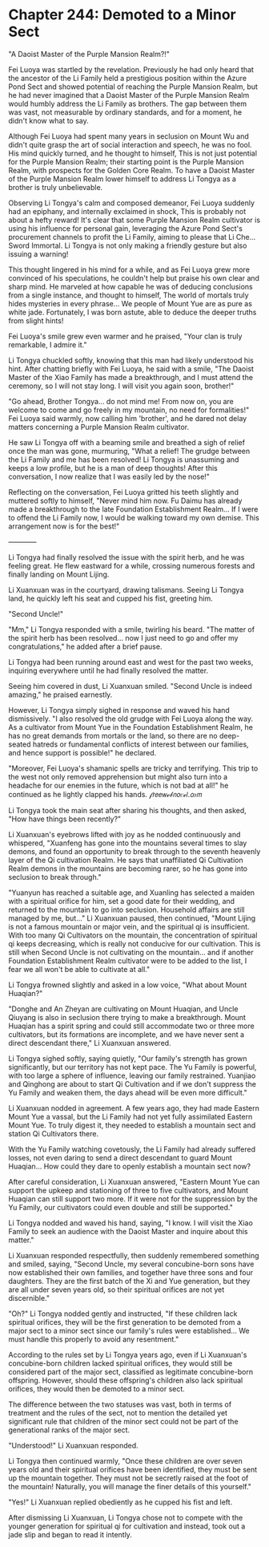 # Chapter 244: Demoted to a Minor Sect

"A Daoist Master of the Purple Mansion Realm?!"

Fei Luoya was startled by the revelation. Previously he had only heard that the ancestor of the Li Family held a prestigious position within the Azure Pond Sect and showed potential of reaching the Purple Mansion Realm, but he had never imagined that a Daoist Master of the Purple Mansion Realm would humbly address the Li Family as brothers. The gap between them was vast, not measurable by ordinary standards, and for a moment, he didn't know what to say.

Although Fei Luoya had spent many years in seclusion on Mount Wu and didn't quite grasp the art of social interaction and speech, he was no fool. His mind quickly turned, and he thought to himself, This is not just potential for the Purple Mansion Realm; their starting point is the Purple Mansion Realm, with prospects for the Golden Core Realm. To have a Daoist Master of the Purple Mansion Realm lower himself to address Li Tongya as a brother is truly unbelievable.

Observing Li Tongya's calm and composed demeanor, Fei Luoya suddenly had an epiphany, and internally exclaimed in shock, This is probably not about a hefty reward! It's clear that some Purple Mansion Realm cultivator is using his influence for personal gain, leveraging the Azure Pond Sect's procurement channels to profit the Li Family, aiming to please that Li Che... Sword Immortal. Li Tongya is not only making a friendly gesture but also issuing a warning!

This thought lingered in his mind for a while, and as Fei Luoya grew more convinced of his speculations, he couldn't help but praise his own clear and sharp mind. He marveled at how capable he was of deducing conclusions from a single instance, and thought to himself, The world of mortals truly hides mysteries in every phrase... We people of Mount Yue are as pure as white jade. Fortunately, I was born astute, able to deduce the deeper truths from slight hints!

Fei Luoya's smile grew even warmer and he praised, "Your clan is truly remarkable, I admire it."

Li Tongya chuckled softly, knowing that this man had likely understood his hint. After chatting briefly with Fei Luoya, he said with a smile, "The Daoist Master of the Xiao Family has made a breakthrough, and I must attend the ceremony, so I will not stay long. I will visit you again soon, brother!"

"Go ahead, Brother Tongya... do not mind me! From now on, you are welcome to come and go freely in my mountain, no need for formalities!" Fei Luoya said warmly, now calling him 'brother', and he dared not delay matters concerning a Purple Mansion Realm cultivator.

He saw Li Tongya off with a beaming smile and breathed a sigh of relief once the man was gone, murmuring, "What a relief! The grudge between the Li Family and me has been resolved! Li Tongya is unassuming and keeps a low profile, but he is a man of deep thoughts! After this conversation, I now realize that I was easily led by the nose!"

Reflecting on the conversation, Fei Luoya gritted his teeth slightly and muttered softly to himself, "Never mind him now. Fu Daimu has already made a breakthrough to the late Foundation Establishment Realm... If I were to offend the Li Family now, I would be walking toward my own demise. This arrangement now is for the best!"

————

Li Tongya had finally resolved the issue with the spirit herb, and he was feeling great. He flew eastward for a while, crossing numerous forests and finally landing on Mount Lijing.

Li Xuanxuan was in the courtyard, drawing talismans. Seeing Li Tongya land, he quickly left his seat and cupped his fist, greeting him.

"Second Uncle!"

"Mm," Li Tongya responded with a smile, twirling his beard. "The matter of the spirit herb has been resolved... now I just need to go and offer my congratulations," he added after a brief pause.

Li Tongya had been running around east and west for the past two weeks, inquiring everywhere until he had finally resolved the matter.

Seeing him covered in dust, Li Xuanxuan smiled. "Second Uncle is indeed amazing," he praised earnestly.

However, Li Tongya simply sighed in response and waved his hand dismissively. "I also resolved the old grudge with Fei Luoya along the way. As a cultivator from Mount Yue in the Foundation Establishment Realm, he has no great demands from mortals or the land, so there are no deep-seated hatreds or fundamental conflicts of interest between our families, and hence support is possible!" he declared.

"Moreover, Fei Luoya's shamanic spells are tricky and terrifying. This trip to the west not only removed apprehension but might also turn into a headache for our enemies in the future, which is not bad at all!" he continued as he lightly clapped his hands.
𝒻𝘳𝘦𝘦𝘸ℯ𝒷𝘯𝘰𝑣ℯ𝑙.𝘤𝑜𝘮

Li Tongya took the main seat after sharing his thoughts, and then asked, "How have things been recently?"

Li Xuanxuan's eyebrows lifted with joy as he nodded continuously and whispered, "Xuanfeng has gone into the mountains several times to slay demons, and found an opportunity to break through to the seventh heavenly layer of the Qi cultivation Realm. He says that unaffiliated Qi Cultivation Realm demons in the mountains are becoming rarer, so he has gone into seclusion to break through."

"Yuanyun has reached a suitable age, and Xuanling has selected a maiden with a spiritual orifice for him, set a good date for their wedding, and returned to the mountain to go into seclusion. Household affairs are still managed by me, but..." Li Xuanxuan paused, then continued, "Mount Lijing is not a famous mountain or major vein, and the spiritual qi is insufficient. With too many Qi Cultivators on the mountain, the concentration of spiritual qi keeps decreasing, which is really not conducive for our cultivation. This is still when Second Uncle is not cultivating on the mountain... and if another Foundation Establishment Realm cultivator were to be added to the list, I fear we all won't be able to cultivate at all."

Li Tongya frowned slightly and asked in a low voice, "What about Mount Huaqian?"

"Donghe and An Zheyan are cultivating on Mount Huaqian, and Uncle Qiuyang is also in seclusion there trying to make a breakthrough. Mount Huaqian has a spirit spring and could still accommodate two or three more cultivators, but its formations are incomplete, and we have never sent a direct descendant there," Li Xuanxuan answered.

Li Tongya sighed softly, saying quietly, "Our family's strength has grown significantly, but our territory has not kept pace. The Yu Family is powerful, with too large a sphere of influence, leaving our family restrained. Yuanjiao and Qinghong are about to start Qi Cultivation and if we don't suppress the Yu Family and weaken them, the days ahead will be even more difficult."

Li Xuanxuan nodded in agreement. A few years ago, they had made Eastern Mount Yue a vassal, but the Li Family had not yet fully assimilated Eastern Mount Yue. To truly digest it, they needed to establish a mountain sect and station Qi Cultivators there.

With the Yu Family watching covetously, the Li Family had already suffered losses, not even daring to send a direct descendant to guard Mount Huaqian... How could they dare to openly establish a mountain sect now?

After careful consideration, Li Xuanxuan answered, "Eastern Mount Yue can support the upkeep and stationing of three to five cultivators, and Mount Huaqian can still support two more. If it were not for the suppression by the Yu Family, our cultivators could even double and still be supported."

Li Tongya nodded and waved his hand, saying, "I know. I will visit the Xiao Family to seek an audience with the Daoist Master and inquire about this matter."

Li Xuanxuan responded respectfully, then suddenly remembered something and smiled, saying, "Second Uncle, my several concubine-born sons have now established their own families, and together have three sons and four daughters. They are the first batch of the Xi and Yue generation, but they are all under seven years old, so their spiritual orifices are not yet discernible."

"Oh?" Li Tongya nodded gently and instructed, "If these children lack spiritual orifices, they will be the first generation to be demoted from a major sect to a minor sect since our family's rules were established... We must handle this properly to avoid any resentment."

According to the rules set by Li Tongya years ago, even if Li Xuanxuan's concubine-born children lacked spiritual orifices, they would still be considered part of the major sect, classified as legitimate concubine-born offspring. However, should these offspring's children also lack spiritual orifices, they would then be demoted to a minor sect.

The difference between the two statuses was vast, both in terms of treatment and the rules of the sect, not to mention the detailed yet significant rule that children of the minor sect could not be part of the generational ranks of the major sect.

"Understood!" Li Xuanxuan responded.

Li Tongya then continued warmly, "Once these children are over seven years old and their spiritual orifices have been identified, they must be sent up the mountain together. They must not be secretly raised at the foot of the mountain! Naturally, you will manage the finer details of this yourself."

"Yes!" Li Xuanxuan replied obediently as he cupped his fist and left.

After dismissing Li Xuanxuan, Li Tongya chose not to compete with the younger generation for spiritual qi for cultivation and instead, took out a jade slip and began to read it intently.
